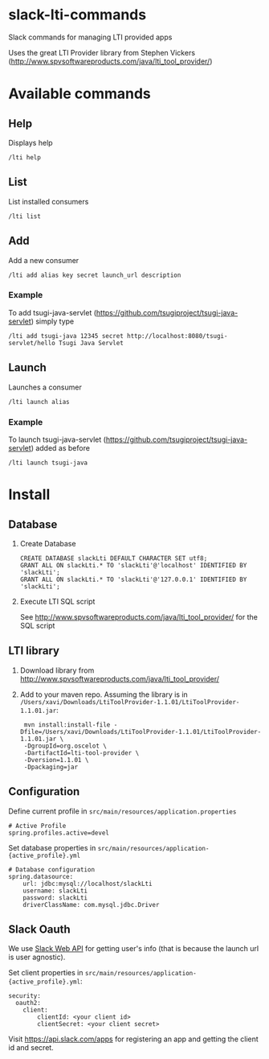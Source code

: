 # slack-lti-commands
Slack commands for managing LTI provided apps

Uses the great LTI Provider library from Stephen Vickers (http://www.spvsoftwareproducts.com/java/lti_tool_provider/)

# Available commands

## Help
Displays help

    /lti help
    
## List
List installed consumers
    
    /lti list

## Add
Add a new consumer

    /lti add alias key secret launch_url description

### Example

To add tsugi-java-servlet (https://github.com/tsugiproject/tsugi-java-servlet) simply type

    /lti add tsugi-java 12345 secret http://localhost:8080/tsugi-servlet/hello Tsugi Java Servlet
    
## Launch

Launches a consumer

    /lti launch alias
    
### Example

To launch tsugi-java-servlet (https://github.com/tsugiproject/tsugi-java-servlet) added as before

    /lti launch tsugi-java
    
# Install
 
## Database
 
 1. Create Database
 
        CREATE DATABASE slackLti DEFAULT CHARACTER SET utf8;
        GRANT ALL ON slackLti.* TO 'slackLti'@'localhost' IDENTIFIED BY 'slackLti';
        GRANT ALL ON slackLti.* TO 'slackLti'@'127.0.0.1' IDENTIFIED BY 'slackLti';
    
2. Execute LTI SQL script
    
    See http://www.spvsoftwareproducts.com/java/lti_tool_provider/ for the SQL script
    
## LTI library

1. Download library from http://www.spvsoftwareproducts.com/java/lti_tool_provider/
2. Add to your maven repo. Assuming the library is in `/Users/xavi/Downloads/LtiToolProvider-1.1.01/LtiToolProvider-1.1.01.jar`:

        mvn install:install-file -Dfile=/Users/xavi/Downloads/LtiToolProvider-1.1.01/LtiToolProvider-1.1.01.jar \
        -DgroupId=org.oscelot \ 
        -DartifactId=lti-tool-provider \ 
        -Dversion=1.1.01 \
        -Dpackaging=jar
    
## Configuration
 
Define current profile in `src/main/resources/application.properties`
 
    # Active Profile
    spring.profiles.active=devel

Set database properties in `src/main/resources/application-{active_profile}.yml`

    # Database configuration
    spring.datasource:
        url: jdbc:mysql://localhost/slackLti
        username: slackLti
        password: slackLti
        driverClassName: com.mysql.jdbc.Driver

## Slack Oauth

We use [Slack Web API](https://api.slack.com/web) for getting user's info (that is because the launch url is user agnostic).

Set client properties in `src/main/resources/application-{active_profile}.yml`:

    security:
      oauth2:
        client:
            clientId: <your client id>
            clientSecret: <your client secret>
            
Visit https://api.slack.com/apps for registering an app and getting the client id and secret.